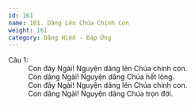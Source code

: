 ```yaml
---
id: 161
name: 161. Dâng Lên Chúa Chính Con
weight: 161
category: Dâng Hiến - Đáp Ứng
---
```

<dl><dt>Câu 1:</dt><dd data-verse="1">Con đây Ngài! Nguyện dâng lên Chúa chính con. <br/>Con dâng Ngài! Nguyện dâng Chúa hết lòng. <br/>Con đây Ngài! Nguyện dâng lên Chúa chính con. <br/>Con dâng Ngài! Nguyện dâng Chúa trọn đời. </dd></dl>
